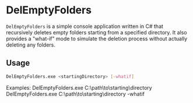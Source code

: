 # DelEmptyFolders

`DelEmptyFolders` is a simple console application written in C# that recursively deletes empty folders starting from a specified directory. It also provides a \"what-if\" mode to simulate the deletion process without actually deleting any folders.
## Usage

```sh
DelEmptyFolders.exe <startingDirectory> [-whatif]
```
Examples:
        DelEmptyFolders.exe C:\path\to\starting\directory
        DelEmptyFolders.exe C:\path\to\starting\directory -whatif
